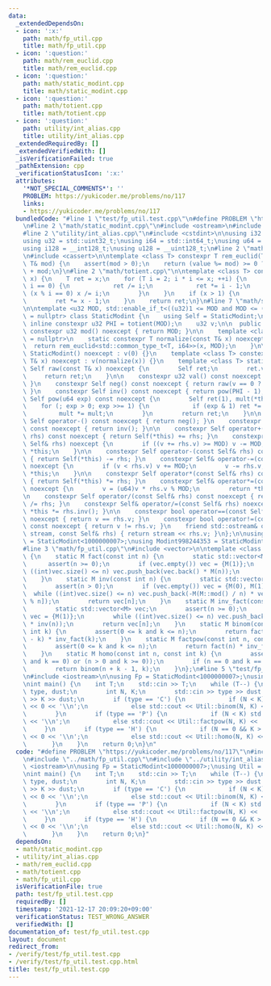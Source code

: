 ```yaml
---
data:
  _extendedDependsOn:
  - icon: ':x:'
    path: math/fp_util.cpp
    title: math/fp_util.cpp
  - icon: ':question:'
    path: math/rem_euclid.cpp
    title: math/rem_euclid.cpp
  - icon: ':question:'
    path: math/static_modint.cpp
    title: math/static_modint.cpp
  - icon: ':question:'
    path: math/totient.cpp
    title: math/totient.cpp
  - icon: ':question:'
    path: utility/int_alias.cpp
    title: utility/int_alias.cpp
  _extendedRequiredBy: []
  _extendedVerifiedWith: []
  _isVerificationFailed: true
  _pathExtension: cpp
  _verificationStatusIcon: ':x:'
  attributes:
    '*NOT_SPECIAL_COMMENTS*': ''
    PROBLEM: https://yukicoder.me/problems/no/117
    links:
    - https://yukicoder.me/problems/no/117
  bundledCode: "#line 1 \"test/fp_util.test.cpp\"\n#define PROBLEM \"https://yukicoder.me/problems/no/117\"\
    \n#line 2 \"math/static_modint.cpp\"\n#include <ostream>\n#include <type_traits>\n\
    #line 2 \"utility/int_alias.cpp\"\n#include <cstdint>\n\nusing i32 = std::int32_t;\n\
    using u32 = std::uint32_t;\nusing i64 = std::int64_t;\nusing u64 = std::uint64_t;\n\
    using i128 = __int128_t;\nusing u128 = __uint128_t;\n#line 2 \"math/rem_euclid.cpp\"\
    \n#include <cassert>\n\ntemplate <class T> constexpr T rem_euclid(T value, const\
    \ T& mod) {\n    assert(mod > 0);\n    return (value %= mod) >= 0 ? value : value\
    \ + mod;\n}\n#line 2 \"math/totient.cpp\"\n\ntemplate <class T> constexpr T totient(T\
    \ x) {\n    T ret = x;\n    for (T i = 2; i * i <= x; ++i) {\n        if (x %\
    \ i == 0) {\n            ret /= i;\n            ret *= i - 1;\n            while\
    \ (x % i == 0) x /= i;\n        }\n    }\n    if (x > 1) {\n        ret /= x;\n\
    \        ret *= x - 1;\n    }\n    return ret;\n}\n#line 7 \"math/static_modint.cpp\"\
    \n\ntemplate <u32 MOD, std::enable_if_t<((u32)1 <= MOD and MOD <= ((u32)1 << 31))>*\
    \ = nullptr> class StaticModint {\n    using Self = StaticModint;\n\n    static\
    \ inline constexpr u32 PHI = totient(MOD);\n    u32 v;\n\n  public:\n    static\
    \ constexpr u32 mod() noexcept { return MOD; }\n\n    template <class T, std::enable_if_t<std::is_integral_v<T>>*\
    \ = nullptr>\n    static constexpr T normalize(const T& x) noexcept {\n      \
    \  return rem_euclid<std::common_type_t<T, i64>>(x, MOD);\n    }\n\n    constexpr\
    \ StaticModint() noexcept : v(0) {}\n    template <class T> constexpr StaticModint(const\
    \ T& x) noexcept : v(normalize(x)) {}\n    template <class T> static constexpr\
    \ Self raw(const T& x) noexcept {\n        Self ret;\n        ret.v = x;\n   \
    \     return ret;\n    }\n\n    constexpr u32 val() const noexcept { return v;\
    \ }\n    constexpr Self neg() const noexcept { return raw(v == 0 ? 0 : MOD - v);\
    \ }\n    constexpr Self inv() const noexcept { return pow(PHI - 1); }\n    constexpr\
    \ Self pow(u64 exp) const noexcept {\n        Self ret(1), mult(*this);\n    \
    \    for (; exp > 0; exp >>= 1) {\n            if (exp & 1) ret *= mult;\n   \
    \         mult *= mult;\n        }\n        return ret;\n    }\n\n    constexpr\
    \ Self operator-() const noexcept { return neg(); }\n    constexpr Self operator~()\
    \ const noexcept { return inv(); }\n\n    constexpr Self operator+(const Self&\
    \ rhs) const noexcept { return Self(*this) += rhs; }\n    constexpr Self& operator+=(const\
    \ Self& rhs) noexcept {\n        if ((v += rhs.v) >= MOD) v -= MOD;\n        return\
    \ *this;\n    }\n\n    constexpr Self operator-(const Self& rhs) const noexcept\
    \ { return Self(*this) -= rhs; }\n    constexpr Self& operator-=(const Self& rhs)\
    \ noexcept {\n        if (v < rhs.v) v += MOD;\n        v -= rhs.v;\n        return\
    \ *this;\n    }\n\n    constexpr Self operator*(const Self& rhs) const noexcept\
    \ { return Self(*this) *= rhs; }\n    constexpr Self& operator*=(const Self& rhs)\
    \ noexcept {\n        v = (u64)v * rhs.v % MOD;\n        return *this;\n    }\n\
    \n    constexpr Self operator/(const Self& rhs) const noexcept { return Self(*this)\
    \ /= rhs; }\n    constexpr Self& operator/=(const Self& rhs) noexcept { return\
    \ *this *= rhs.inv(); }\n\n    constexpr bool operator==(const Self& rhs) const\
    \ noexcept { return v == rhs.v; }\n    constexpr bool operator!=(const Self& rhs)\
    \ const noexcept { return v != rhs.v; }\n    friend std::ostream& operator<<(std::ostream&\
    \ stream, const Self& rhs) { return stream << rhs.v; }\n};\n\nusing Modint1000000007\
    \ = StaticModint<1000000007>;\nusing Modint998244353 = StaticModint<998244353>;\n\
    #line 3 \"math/fp_util.cpp\"\n#include <vector>\n\ntemplate <class M> struct FpUtil\
    \ {\n    static M fact(const int n) {\n        static std::vector<M> vec;\n  \
    \      assert(n >= 0);\n        if (vec.empty()) vec = {M(1)};\n        while\
    \ ((int)vec.size() <= n) vec.push_back(vec.back() * M(n));\n        return vec[n];\n\
    \    }\n    static M inv(const int n) {\n        static std::vector<M> vec;\n\
    \        assert(n > 0);\n        if (vec.empty()) vec = {M(0), M(1)};\n      \
    \  while ((int)vec.size() <= n) vec.push_back(-M(M::mod() / n) * vec[M::mod()\
    \ % n]);\n        return vec[n];\n    }\n    static M inv_fact(const int n) {\n\
    \        static std::vector<M> vec;\n        assert(n >= 0);\n        if (vec.empty())\
    \ vec = {M(1)};\n        while ((int)vec.size() <= n) vec.push_back(vec.back()\
    \ * inv(n));\n        return vec[n];\n    }\n    static M binom(const int n, const\
    \ int k) {\n        assert(0 <= k and k <= n);\n        return fact(n) * inv_fact(n\
    \ - k) * inv_fact(k);\n    }\n    static M factpow(const int n, const int k) {\n\
    \        assert(0 <= k and k <= n);\n        return fact(n) * inv_fact(n - k);\n\
    \    }\n    static M homo(const int n, const int k) {\n        assert((n == 0\
    \ and k == 0) or (n > 0 and k >= 0));\n        if (n == 0 and k == 0) return M(1);\n\
    \        return binom(n + k - 1, k);\n    }\n};\n#line 5 \"test/fp_util.test.cpp\"\
    \n#include <iostream>\n\nusing Fp = StaticModint<1000000007>;\nusing Util = FpUtil<Fp>;\n\
    \nint main() {\n    int T;\n    std::cin >> T;\n    while (T--) {\n        char\
    \ type, dust;\n        int N, K;\n        std::cin >> type >> dust >> N >> dust\
    \ >> K >> dust;\n        if (type == 'C') {\n            if (N < K) std::cout\
    \ << 0 << '\\n';\n            else std::cout << Util::binom(N, K) << '\\n';\n\
    \        }\n        if (type == 'P') {\n            if (N < K) std::cout << 0\
    \ << '\\n';\n            else std::cout << Util::factpow(N, K) << '\\n';\n   \
    \     }\n        if (type == 'H') {\n            if (N == 0 && K > 0) std::cout\
    \ << 0 << '\\n';\n            else std::cout << Util::homo(N, K) << '\\n';\n \
    \       }\n    }\n    return 0;\n}\n"
  code: "#define PROBLEM \"https://yukicoder.me/problems/no/117\"\n#include \"../math/static_modint.cpp\"\
    \n#include \"../math/fp_util.cpp\"\n#include \"../utility/int_alias.cpp\"\n#include\
    \ <iostream>\n\nusing Fp = StaticModint<1000000007>;\nusing Util = FpUtil<Fp>;\n\
    \nint main() {\n    int T;\n    std::cin >> T;\n    while (T--) {\n        char\
    \ type, dust;\n        int N, K;\n        std::cin >> type >> dust >> N >> dust\
    \ >> K >> dust;\n        if (type == 'C') {\n            if (N < K) std::cout\
    \ << 0 << '\\n';\n            else std::cout << Util::binom(N, K) << '\\n';\n\
    \        }\n        if (type == 'P') {\n            if (N < K) std::cout << 0\
    \ << '\\n';\n            else std::cout << Util::factpow(N, K) << '\\n';\n   \
    \     }\n        if (type == 'H') {\n            if (N == 0 && K > 0) std::cout\
    \ << 0 << '\\n';\n            else std::cout << Util::homo(N, K) << '\\n';\n \
    \       }\n    }\n    return 0;\n}"
  dependsOn:
  - math/static_modint.cpp
  - utility/int_alias.cpp
  - math/rem_euclid.cpp
  - math/totient.cpp
  - math/fp_util.cpp
  isVerificationFile: true
  path: test/fp_util.test.cpp
  requiredBy: []
  timestamp: '2021-12-17 20:09:20+09:00'
  verificationStatus: TEST_WRONG_ANSWER
  verifiedWith: []
documentation_of: test/fp_util.test.cpp
layout: document
redirect_from:
- /verify/test/fp_util.test.cpp
- /verify/test/fp_util.test.cpp.html
title: test/fp_util.test.cpp
---
```

